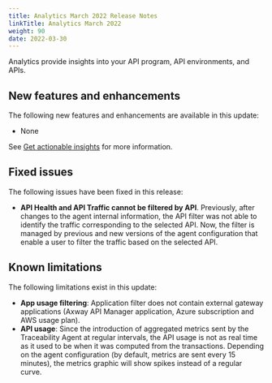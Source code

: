 ```yaml
---
title: Analytics March 2022 Release Notes
linkTitle: Analytics March 2022
weight: 90
date: 2022-03-30
---
```


Analytics provide insights into your API program, API environments, and APIs.

## New features and enhancements

The following new features and enhancements are available in this update:

* None

See [Get actionable insights](/docs/get_actionable_insights) for more information.

## Fixed issues

The following issues have been fixed in this release:

* **API Health and API Traffic cannot be filtered by API**. Previously, after changes to the agent internal information, the API filter was not able to identify the traffic corresponding to the selected API. Now, the filter is managed by previous and new versions of the agent configuration that enable a user to filter the traffic based on the selected API.

## Known limitations

The following limitations exist in this update:

* **App usage filtering**: Application filter does not contain external gateway applications (Axway API Manager application, Azure subscription and AWS usage plan).
* **API usage**: Since the introduction of aggregated metrics sent by the Traceability Agent at regular intervals, the API usage is not as real time as it used to be when it was computed from the transactions. Depending on the agent configuration (by default, metrics are sent every 15 minutes), the metrics graphic will show spikes instead of a regular curve.
